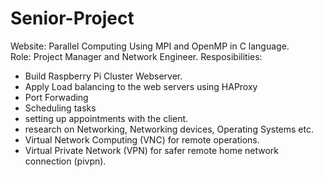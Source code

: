 # Senior-Project
Website: Parallel Computing Using MPI and OpenMP in C language.</br>
Role: Project Manager and Network Engineer.
Resposibilities:
- Build Raspberry Pi Cluster Webserver.
- Apply Load balancing to the web servers using HAProxy
- Port Forwading
- Scheduling tasks
- setting up appointments with the client.
- research on Networking, Networking devices, Operating Systems etc.
- Virtual Network Computing (VNC) for remote operations.
- Virtual Private Network (VPN) for safer remote home network connection (pivpn).

